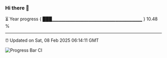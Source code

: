 ### Hi there 👋

⏳ Year progress { ███▁▁▁▁▁▁▁▁▁▁▁▁▁▁▁▁▁▁▁▁▁▁▁▁▁▁▁ } 10.48 %

---

⏰ Updated on Sat, 08 Feb 2025 06:14:11 GMT

![Progress Bar CI](https://github.com/code-lakshay/GitHub-Actions-Demo/workflows/Progress%20Bar%20CI/badge.svg)
